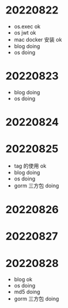 # 20220822

- os.exec ok
- os jwt ok
- mac docker 安装 ok
- blog doing
- os doing

# 20220823
- blog doing
- os doing

# 20220824

# 20220825
- tag 的使用 ok
- blog doing
- os doing
- gorm 三方包 doing

# 20220826

# 20220827

# 20220828
- blog ok
- os doing
- md5 doing
- gorm 三方包 doing
